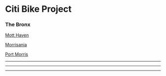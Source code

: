 
# Citi Bike Project                                           
### The Bronx


 [Mott Haven](https://ivybirch.github.io/Honors-Bike-Website-Test/)


[Morrisania](https://yukiyoshimatsu.github.io/morrisania_neighborhood)

[Port Morris](http://caseywalsh22.github.io/HC1-Neighborhood)

***
<script src="https://embed.github.com/view/geojson/IvyBirch/Bronx-Citi-Bikes/master/combined_geo.geojson"></script>
***
<script src="https://embed.github.com/view/geojson/IvyBirch/Bronx-Citi-Bikes/master/nyc_citibike_base.geojson"></script>
***



